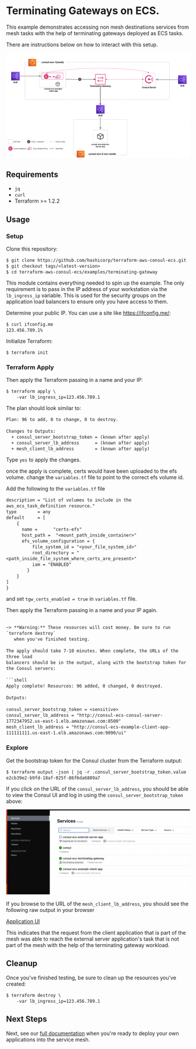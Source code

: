 # Terminating Gateways on ECS.

This example demonstrates accessing non mesh destinations services from mesh tasks with the help of terminating gateways deployed as ECS tasks.

There are instructions below on how to interact with this setup.

![Example architecture](https://github.com/hashicorp/terraform-aws-consul-ecs/blob/main/_docs/terminating-gateway-arch.png?raw=true)

## Requirements

* `jq`
* `curl`
* Terraform >= 1.2.2

## Usage

### Setup

Clone this repository:

```console
$ git clone https://github.com/hashicorp/terraform-aws-consul-ecs.git
$ git checkout tags/<latest-version>
$ cd terraform-aws-consul-ecs/examples/terminating-gateway
```

This module contains everything needed to spin up the example. The only
requirement is to pass in the IP address of your workstation via the `lb_ingress_ip`
variable. This is used for the security groups on the application load balancers to ensure
only you have access to them.

Determine your public IP. You can use a site like https://ifconfig.me/:

```console
$ curl ifconfig.me
123.456.789.1%
```

Initialize Terraform:

```console
$ terraform init
```

### Terraform Apply

Then apply the Terraform passing in a name and your IP:

```console
$ terraform apply \
    -var lb_ingress_ip=123.456.789.1
```

The plan should look similar to:

```shell
Plan: 96 to add, 0 to change, 0 to destroy.

Changes to Outputs:
  + consul_server_bootstrap_token = (known after apply)
  + consul_server_lb_address      = (known after apply)
  + mesh_client_lb_address        = (known after apply)
```

Type `yes` to apply the changes.

once the apply is complete, certs would have been uploaded to the efs volume.
change the `variables.tf` file to point to the correct efs volume id.

Add the following to the `variables.tf` file
```variable "volumes" {
description = "List of volumes to include in the aws_ecs_task_definition resource."
type        = any
default     = [
    {
      name =      "certs-efs"
      host_path =  "<mount_path_inside_container>"
      efs_volume_configuration = {
          file_system_id = "<your_file_system_id>"
          root_directory = "<path_inside_file_system_where_certs_are_present>"
          iam = "ENABLED"
        }
    }
]
}
```
and set `tgw_certs_enabled = true` in `variables.tf` file.

Then apply the Terraform passing in a name and your IP again.

```shell

~> **Warning:** These resources will cost money. Be sure to run `terraform destroy`
   when you've finished testing.

The apply should take 7-10 minutes. When complete, the URLs of the three load
balancers should be in the output, along with the bootstrap token for the Consul servers:

```shell
Apply complete! Resources: 96 added, 0 changed, 0 destroyed.

Outputs:

consul_server_bootstrap_token = <sensitive>
consul_server_lb_address = "http://consul-ecs-consul-server-1772347952.us-east-1.elb.amazonaws.com:8500"
mesh_client_lb_address = "http://consul-ecs-example-client-app-111111111.us-east-1.elb.amazonaws.com:9090/ui"
```

### Explore

Get the bootstrap token for the Consul cluster from the Terraform output:

```console
$ terraform output -json | jq -r .consul_server_bootstrap_token.value
e2cb39e2-b9fd-18af-025f-86f6da6889a7
```

If you click on the URL of the `consul_server_lb_address`, you should be able
to view the Consul UI and log in using the `consul_server_bootstrap_token` above:

![Consul dc1 UI](https://github.com/hashicorp/terraform-aws-consul-ecs/blob/main/_docs/terminating-gateway-dc1.png?raw=true)

If you browse to the URL of the `mesh_client_lb_address`, you should see the following raw output in your browser

[Application UI](https://github.com/hashicorp/terraform-aws-consul-ecs/blob/main/_docs/terminating-gateway-client-ui.png)

This indicates that the request from the client application that is part of the mesh was able to reach the external server application's task that is not part of the mesh with the help of the terminating gateway workload.

## Cleanup

Once you've finished testing, be sure to clean up the resources you've created:

```console
$ terraform destroy \
    -var lb_ingress_ip=123.456.789.1
```

## Next Steps

Next, see our [full documentation](https://www.consul.io/docs/ecs) when you're
ready to deploy your own applications into the service mesh.
